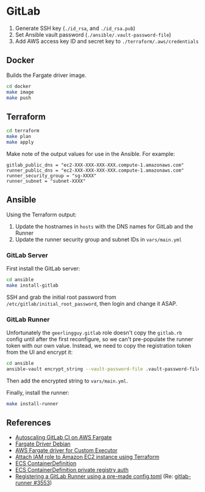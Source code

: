 # GitLab

1. Generate SSH key (`./id_rsa`, and `./id_rsa.pub`)
2. Set Ansible vault password (`./ansible/.vault-password-file`)
3. Add AWS access key ID and secret key to `./terraform/.aws/credentials`

## Docker

Builds the Fargate driver image.

```bash
cd docker
make image
make push
```

## Terraform

```bash
cd terraform
make plan
make apply
```

Make note of the output values for use in the Ansible. For example:

```
gitlab_public_dns = "ec2-XXX-XXX-XXX-XXX.compute-1.amazonaws.com"
runner_public_dns = "ec2-XXX-XXX-XXX-XXX.compute-1.amazonaws.com"
runner_security_group = "sg-XXXX"
runner_subnet = "subnet-XXXX"
```

## Ansible

Using the Terraform output:

1. Update the hostnames in `hosts` with the DNS names for GitLab and the Runner
2. Update the runner security group and subnet IDs in `vars/main.yml`

### GitLab Server

First install the GitLab server:

```bash
cd ansible
make install-gitlab
```

SSH and grab the initial root password from `/etc/gitlab/initial_root_password`, then login and change it ASAP.

### GitLab Runner

Unfortunately the `geerlingguy.gitlab` role doesn't copy the `gitlab.rb` config until after the first reconfigure, so we can't pre-populate the runner token with our own value. Instead, we need to copy the registration token from the UI and encrypt it:

```bash
cd ansible
ansible-vault encrypt_string --vault-password-file .vault-password-file TOKEN
```

Then add the encrypted string to `vars/main.yml`. 

Finally, install the runner:

```bash
make install-runner
```

## References

- [Autoscaling GitLab CI on AWS Fargate](https://docs.gitlab.com/runner/configuration/runner_autoscale_aws_fargate/#step-1-prepare-a-container-image-for-the-aws-fargate-task)
- [Fargate Driver Debian](https://gitlab.com/tmaczukin-test-projects/fargate-driver-debian/-/blob/master/Dockerfile)
- [AWS Fargate driver for Custom Executor](https://gitlab.com/gitlab-org/ci-cd/custom-executor-drivers/fargate/-/tree/v0.2.0/docs?ref_type=tags#configuration)
- [Attach IAM role to Amazon EC2 instance using Terraform](https://skundunotes.com/2021/11/16/attach-iam-role-to-aws-ec2-instance-using-terraform/)
- [ECS ContainerDefinition](https://docs.aws.amazon.com/AmazonECS/latest/APIReference/API_ContainerDefinition.html)
- [ECS ContainerDefinition private registry auth](https://docs.aws.amazon.com/AmazonECS/latest/developerguide/private-auth.html)
- [Registering a GitLab Runner using a pre-made config.toml](https://stackoverflow.com/a/54665350/3300205) (Re: [gitlab-runner #3553](https://gitlab.com/gitlab-org/gitlab-runner/-/issues/3553#note_108527430))